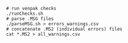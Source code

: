     # run venpak checks
    ./runChecks.sh 
    # parse .MSG files
    ./parseMSG.sh > errors_warnings.csv
    # concatenate .MS2 (individual errors) files
    cat *.MS2 > all_warnings.csv

